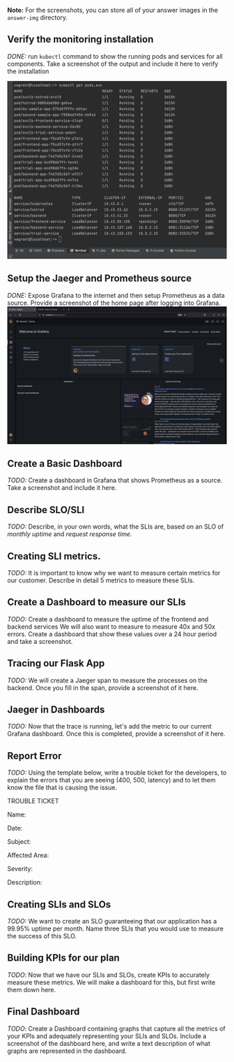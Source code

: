 **Note:** For the screenshots, you can store all of your answer images in the `answer-img` directory.

## Verify the monitoring installation

*DONE:* run `kubectl` command to show the running pods and services for all components. Take a screenshot of the output and include it here to verify the installation

![Kubectl get pods/svc Image](https://github.com/EmekaMomodu/metrics-dashboard/blob/main/answer-img/kubectl-get-pods-svc.png "Kubectl get pods/svc")

## Setup the Jaeger and Prometheus source
*DONE:* Expose Grafana to the internet and then setup Prometheus as a data source. Provide a screenshot of the home page after logging into Grafana.
![Grafana Home Page Image](https://github.com/EmekaMomodu/metrics-dashboard/blob/main/answer-img/grafana-home-page.png "Grafana Home Page")

## Create a Basic Dashboard
*TODO:* Create a dashboard in Grafana that shows Prometheus as a source. Take a screenshot and include it here.

## Describe SLO/SLI
*TODO:* Describe, in your own words, what the SLIs are, based on an SLO of *monthly uptime* and *request response time*.

## Creating SLI metrics.
*TODO:* It is important to know why we want to measure certain metrics for our customer. Describe in detail 5 metrics to measure these SLIs. 

## Create a Dashboard to measure our SLIs
*TODO:* Create a dashboard to measure the uptime of the frontend and backend services We will also want to measure to measure 40x and 50x errors. Create a dashboard that show these values over a 24 hour period and take a screenshot.

## Tracing our Flask App
*TODO:*  We will create a Jaeger span to measure the processes on the backend. Once you fill in the span, provide a screenshot of it here.

## Jaeger in Dashboards
*TODO:* Now that the trace is running, let's add the metric to our current Grafana dashboard. Once this is completed, provide a screenshot of it here.

## Report Error
*TODO:* Using the template below, write a trouble ticket for the developers, to explain the errors that you are seeing (400, 500, latency) and to let them know the file that is causing the issue.

TROUBLE TICKET

Name:

Date:

Subject:

Affected Area:

Severity:

Description:


## Creating SLIs and SLOs
*TODO:* We want to create an SLO guaranteeing that our application has a 99.95% uptime per month. Name three SLIs that you would use to measure the success of this SLO.

## Building KPIs for our plan
*TODO*: Now that we have our SLIs and SLOs, create KPIs to accurately measure these metrics. We will make a dashboard for this, but first write them down here.

## Final Dashboard
*TODO*: Create a Dashboard containing graphs that capture all the metrics of your KPIs and adequately representing your SLIs and SLOs. Include a screenshot of the dashboard here, and write a text description of what graphs are represented in the dashboard.  
